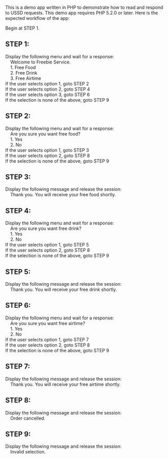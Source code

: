 This is a demo app written in PHP to demonstrate how to read and
respond to USSD requests. This demo app requires PHP 5.2.0 or later.
Here is the expected workflow of the app:

Begin at STEP 1.

STEP 1:
-------
Display the following menu and wait for a response:  
&nbsp;&nbsp;&nbsp;&nbsp;Welcome to Freebie Service.  
&nbsp;&nbsp;&nbsp;&nbsp;1. Free Food  
&nbsp;&nbsp;&nbsp;&nbsp;2. Free Drink  
&nbsp;&nbsp;&nbsp;&nbsp;3. Free Airtime  
If the user selects option 1, goto STEP 2  
If the user selects option 2, goto STEP 4  
If the user selects option 3, goto STEP 6  
If the selection is none of the above, goto STEP 9  

STEP 2:
-------
Display the following menu and wait for a response:  
&nbsp;&nbsp;&nbsp;&nbsp;Are you sure you want free food?  
&nbsp;&nbsp;&nbsp;&nbsp;1. Yes  
&nbsp;&nbsp;&nbsp;&nbsp;2. No  
If the user selects option 1, goto STEP 3  
If the user selects option 2, goto STEP 8  
If the selection is none of the above, goto STEP 9

STEP 3:
-------
Display the following message and release the session:  
&nbsp;&nbsp;&nbsp;&nbsp;Thank you. You will receive your free food shortly.

STEP 4:
-------
Display the following menu and wait for a response:  
&nbsp;&nbsp;&nbsp;&nbsp;Are you sure you want free drink?  
&nbsp;&nbsp;&nbsp;&nbsp;1. Yes  
&nbsp;&nbsp;&nbsp;&nbsp;2. No  
If the user selects option 1, goto STEP 5  
If the user selects option 2, goto STEP 8  
If the selection is none of the above, goto STEP 9  

STEP 5:
-------
Display the following message and release the session:  
&nbsp;&nbsp;&nbsp;&nbsp;Thank you. You will receive your free drink shortly.

STEP 6:
-------
Display the following menu and wait for a response:  
&nbsp;&nbsp;&nbsp;&nbsp;Are you sure you want free airtime?  
&nbsp;&nbsp;&nbsp;&nbsp;1. Yes  
&nbsp;&nbsp;&nbsp;&nbsp;2. No  
If the user selects option 1, goto STEP 7  
If the user selects option 2, goto STEP 8  
If the selection is none of the above, goto STEP 9

STEP 7:
-------
Display the following message and release the session:  
&nbsp;&nbsp;&nbsp;&nbsp;Thank you. You will receive your free airtime shortly.

STEP 8:
-------
Display the following message and release the session:  
&nbsp;&nbsp;&nbsp;&nbsp;Order cancelled.

STEP 9:
-------
Display the following message and release the session:  
&nbsp;&nbsp;&nbsp;&nbsp;Invalid selection.
